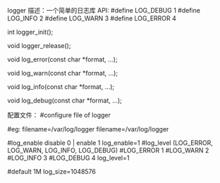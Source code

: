 logger
描述：一个简单的日志库
API:
#define LOG_DEBUG   1
#define LOG_INFO    2
#define LOG_WARN    3
#define LOG_ERROR   4

int logger_init();

void logger_release();

void log_error(const char *format, ...);

void log_warn(const char *format, ...);

void log_info(const char *format, ...);

void log_debug(const char *format, ...);

配置文件：
#configure file of logger

#eg: filename=/var/log/logger
filename=/var/log/logger

#log_enable disable 0 | enable 1
log_enable=1
#log_level (LOG_ERROR, LOG_WARN, LOG_INFO, LOG_DEBUG)
#LOG_ERROR 1
#LOG_WARN  2
#LOG_INFO  3
#LOG_DEBUG 4
log_level=1

#default 1M
log_size=1048576
